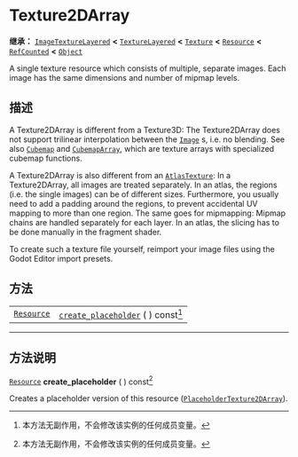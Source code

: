 <!-- ⚠ 请勿编辑本文件 ⚠ -->
<!-- 本文档使用脚本从 WeDot 引擎源码仓库生成。 -->
<!-- 生成脚本：https://github.com/WeDot-Engine/WeDot/tree/master/doc/tools/make_md.py； -->
<!-- 原文件：https://github.com/WeDot-Engine/WeDot/tree/master/doc/classes/Texture2DArray.xml。 -->

<div id="_class_texture2darray"></div>

# Texture2DArray

**继承：** [`ImageTextureLayered`](class_imagetexturelayered.md) **<** [`TextureLayered`](class_texturelayered.md) **<** [`Texture`](class_texture.md) **<** [`Resource`](class_resource.md) **<** [`RefCounted`](class_refcounted.md) **<** [`Object`](class_object.md)

A single texture resource which consists of multiple, separate images. Each image has the same dimensions and number of mipmap levels.

## 描述

A Texture2DArray is different from a Texture3D: The Texture2DArray does not support trilinear interpolation between the [`Image`](class_image.md) s, i.e. no blending. See also [`Cubemap`](class_cubemap.md) and [`CubemapArray`](class_cubemaparray.md), which are texture arrays with specialized cubemap functions.

A Texture2DArray is also different from an [`AtlasTexture`](class_atlastexture.md): In a Texture2DArray, all images are treated separately. In an atlas, the regions (i.e. the single images) can be of different sizes. Furthermore, you usually need to add a padding around the regions, to prevent accidental UV mapping to more than one region. The same goes for mipmapping: Mipmap chains are handled separately for each layer. In an atlas, the slicing has to be done manually in the fragment shader.

To create such a texture file yourself, reimport your image files using the Godot Editor import presets.

## 方法

|||
|:-:|:--|
| [`Resource`](class_resource.md) | [`create_placeholder`](class_texture2darray.md#class_texture2darray_method_create_placeholder) ( ) const[^const] |

<!-- rst-class:: classref-section-separator -->

---

## 方法说明

<div id="_class_texture2darray_method_create_placeholder"></div>

[`Resource`](class_resource.md) **create_placeholder** ( ) const[^const]<div id="class_texture2darray_method_create_placeholder"></div>

Creates a placeholder version of this resource ([`PlaceholderTexture2DArray`](class_placeholdertexture2darray.md)).

[^virtual]: 本方法通常需要用户覆盖才能生效。
[^const]: 本方法无副作用，不会修改该实例的任何成员变量。
[^vararg]: 本方法除了能接受在此处描述的参数外，还能够继续接受任意数量的参数。
[^constructor]: 本方法用于构造某个类型。
[^static]: 调用本方法无需实例，可直接使用类名进行调用。
[^operator]: 本方法描述的是使用本类型作为左操作数的有效运算符。
[^bitfield]: 这个值是由下列位标志构成位掩码的整数。
[^void]: 无返回值。
